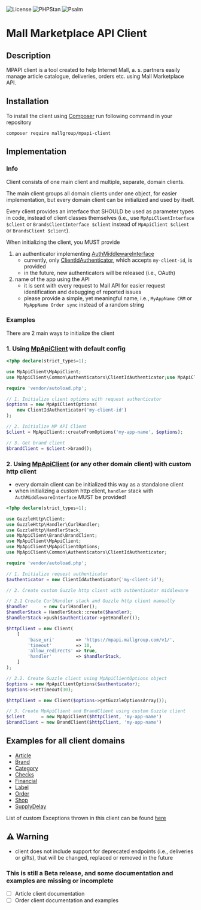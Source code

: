 ![License](https://img.shields.io/badge/license-Apache_2-blue)
![PHPStan](https://img.shields.io/badge/PHPStan-level%20Max-brightgreen.svg?style=flat&logo=php)
![Psalm](https://img.shields.io/badge/Psalm-level%202-brightgreen.svg?style=flat&logo=php)

# Mall Marketplace API Client

## Description

MPAPI client is a tool created to help Internet Mall, a. s. partners easily manage article catalogue, deliveries, orders etc. using Mall Marketplace API.

## Installation

To install the client using [Composer](https://getcomposer.org/doc/00-intro.md) run following command in your repository

```console
composer require mallgroup/mpapi-client
```

## Implementation

### Info

Client consists of one main client and multiple, separate, domain clients.

The main client groups all domain clients under one object, for easier implementation, but every domain client can be initialized and used by itself.

Every client provides an interface that SHOULD be used as parameter types in code, instead of client classes themselves (i.e., use `MpApiClientInterface $client`
or `BrandsClientInterface $client` instead of `MpApiClient $client` or `BrandsClient $client`).

When initializing the client, you MUST provide

1. an authenticator implementing [AuthMiddlewareInterface](src/Common/Interfaces/AuthMiddlewareInterface.php)
    - currently, only [ClientIdAuthenticator](src/Common/Authenticators/ClientIdAuthenticator.php), which accepts `my-client-id`, is provided
    - in the future, new authenticators will be released (i.e., OAuth)
2. name of the app using the API
    - it is sent with every request to Mall API for easier request identification and debugging of reported issues
    - please provide a simple, yet meaningful name, i.e., `MyAppName CRM` or `MyAppName Order sync` instead of a random string

### Examples

There are 2 main ways to initialize the client

### 1. Using [MpApiClient](src/MpApiClient.php) with default config

```php
<?php declare(strict_types=1);

use MpApiClient\MpApiClient;
use MpApiClient\Common\Authenticators\ClientIdAuthenticator;use MpApiClient\MpApiClientOptions;

require 'vendor/autoload.php';

// 1. Initialize client options with request authenticator
$options = new MpApiClientOptions(
    new ClientIdAuthenticator('my-client-id')
);

// 2. Initialize MP API Client
$client = MpApiClient::createFromOptions('my-app-name', $options);

// 3. Get brand client
$brandClient = $client->brand();
```

### 2. Using [MpApiClient](src/MpApiClient.php) (or any other domain client) with custom http client

- every domain client can be initialized this way as a standalone client
- when initializing a custom http client, `handler` stack with `AuthMiddlewareInterface` MUST be provided!

```php
<?php declare(strict_types=1);

use GuzzleHttp\Client;
use GuzzleHttp\Handler\CurlHandler;
use GuzzleHttp\HandlerStack;
use MpApiClient\Brand\BrandClient;
use MpApiClient\MpApiClient;
use MpApiClient\MpApiClientOptions;
use MpApiClient\Common\Authenticators\ClientIdAuthenticator;

require 'vendor/autoload.php';

// 1. Initialize request authenticator
$authenticator = new ClientIdAuthenticator('my-client-id');

// 2. Create custom Guzzle http client with authenticator middleware

// 2.1 Create CurlHandler stack and Guzzle http client manually
$handler      = new CurlHandler();
$handlerStack = HandlerStack::create($handler);
$handlerStack->push($authenticator->getHandler());

$httpClient = new Client(
    [
        'base_uri'        => 'https://mpapi.mallgroup.com/v1/',
        'timeout'         => 10,
        'allow_redirects' => true,
        'handler'         => $handlerStack,
    ]
);

// 2.2. Create Guzzle client using MpApiClientOptions object
$options = new MpApiClientOptions($authenticator);
$options->setTimeout(30);

$httpClient = new Client($options->getGuzzleOptionsArray());

// 3. Create MpApiClient and BrandClient using custom Guzzle client
$client      = new MpApiClient($httpClient, 'my-app-name')
$brandClient = new BrandClient($httpClient, 'my-app-name')
```

## Examples for all client domains

* [Article](doc/Article.md)
* [Brand](doc/Brand.md)
* [Category](doc/Category.md)
* [Checks](doc/Checks.md)
* [Financial](doc/Financial.md)
* [Label](doc/Label.md)
* [Order](doc/Order.md)
* [Shop](doc/Shop.md)
* [SupplyDelay](doc/SupplyDelay.md)

List of custom Exceptions thrown in this client can be found [here](doc/Exception.md)

## ⚠ Warning

- client does not include support for deprecated endpoints (i.e., deliveries or gifts), that will be changed, replaced or removed in the future

### This is still a Beta release, and some documentation and examples are missing or incomplete

- [ ] Article client documentation
- [ ] Order client documentation and examples

